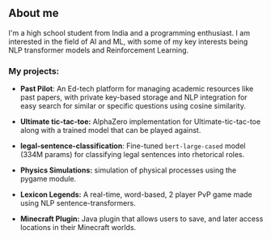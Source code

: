 ## About me 

I'm a high school student from India and a programming enthusiast. I am interested in the field of AI and ML, with some of my key interests being NLP transformer models and Reinforcement Learning.

### My projects:

  - **Past Pilot**: An Ed-tech platform for managing academic resources like past papers, with private key-based storage and NLP integration for easy search for similar or specific questions using cosine similarity.
  
  - **Ultimate tic-tac-toe:** AlphaZero implementation for Ultimate-tic-tac-toe along with a trained model that can be played against.

  - **legal-sentence-classification**: Fine-tuned `bert-large-cased` model (334M params) for classifying legal sentences into rhetorical roles.
  
  - **Physics Simulations:** simulation of physical processes using the pygame module.
  
  - **Lexicon Legends:** A real-time, word-based, 2 player PvP game made using NLP sentence-transformers.
  
  - **Minecraft Plugin:** Java plugin that allows users to save, and later access locations in their Minecraft worlds.
